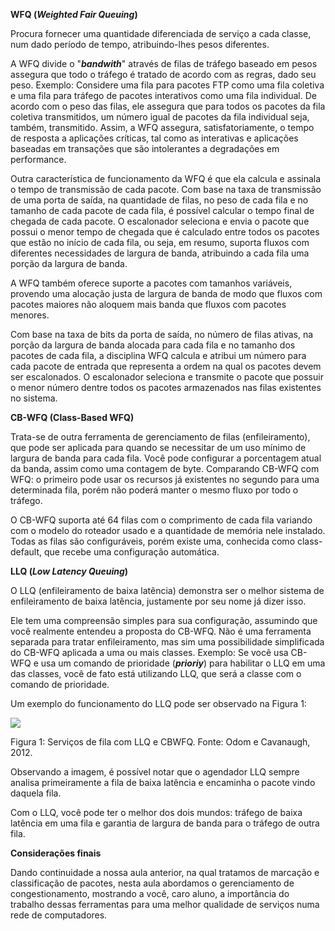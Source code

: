 **WFQ (**_**Weighted Fair Queuing**_**)**

Procura fornecer uma quantidade diferenciada de serviço a cada classe, num dado período de tempo, atribuindo-lhes pesos diferentes.

A WFQ divide o "_**bandwith**_" através de filas de tráfego baseado em pesos assegura que todo o tráfego é tratado de acordo com as regras, dado seu peso. Exemplo: Considere uma fila para pacotes FTP como uma fila coletiva e uma fila para tráfego de pacotes interativos como uma fila individual. De acordo com o peso das filas, ele assegura que para todos os pacotes da fila coletiva transmitidos, um número igual de pacotes da fila individual seja, também, transmitido. Assim, a WFQ assegura, satisfatoriamente, o tempo de resposta a aplicações críticas, tal como as interativas e aplicações baseadas em transações que são intolerantes a degradações em performance.

Outra característica de funcionamento da WFQ é que ela calcula e assinala o tempo de transmissão de cada pacote. Com base na taxa de transmissão de uma porta de saída, na quantidade de filas, no peso de cada fila e no tamanho de cada pacote de cada fila, é possível calcular o tempo final de chegada de cada pacote. O escalonador seleciona e envia o pacote que possui o menor tempo de chegada que é calculado entre todos os pacotes que estão no início de cada fila, ou seja, em resumo, suporta fluxos com diferentes necessidades de largura de banda, atribuindo a cada fila uma porção da largura de banda.

A WFQ também oferece suporte a pacotes com tamanhos variáveis, provendo uma alocação justa de largura de banda de modo que fluxos com pacotes maiores não aloquem mais banda que fluxos com pacotes menores.

Com base na taxa de bits da porta de saída, no número de filas ativas, na porção da largura de banda alocada para cada fila e no tamanho dos pacotes de cada fila, a disciplina WFQ calcula e atribui um número para cada pacote de entrada que representa a ordem na qual os pacotes devem ser escalonados. O escalonador seleciona e transmite o pacote que possuir o menor número dentre todos os pacotes armazenados nas filas existentes no sistema.

**CB-WFQ (Class-Based WFQ)**

Trata-se de outra ferramenta de gerenciamento de filas (enfileiramento), que pode ser aplicada para quando se necessitar de um uso mínimo de largura de banda para cada fila. Você pode configurar a porcentagem atual da banda, assim como uma contagem de byte. Comparando CB-WFQ com WFQ: o primeiro pode usar os recursos já existentes no segundo para uma determinada fila, porém não poderá manter o mesmo fluxo por todo o tráfego.

O CB-WFQ suporta até 64 filas com o comprimento de cada fila variando com o modelo do roteador usado e a quantidade de memória nele instalado. Todas as filas são configuráveis, porém existe uma, conhecida como class-default, que recebe uma configuração automática.

**LLQ (**_**Low Latency Queuing**_**)**

O LLQ (enfileiramento de baixa latência) demonstra ser o melhor sistema de enfileiramento de baixa latência, justamente por seu nome já dizer isso.

Ele tem uma compreensão simples para sua configuração, assumindo que você realmente entendeu a proposta do CB-WFQ. Não é uma ferramenta separada para tratar enfileiramento, mas sim uma possibilidade simplificada do CB-WFQ aplicada a uma ou mais classes. Exemplo: Se você usa CB-WFQ e usa um comando de prioridade (_**prioriy**_) para habilitar o LLQ em uma das classes, você de fato está utilizando LLQ, que será a classe com o comando de prioridade.

Um exemplo do funcionamento do LLQ pode ser observado na Figura 1:

[![](https://img.uninove.br/static/0/0/0/0/0/0/0/1/1/9/2/119236/a08i01_quasar80_100.jpg)](https://img.uninove.br/static/0/0/0/0/0/0/0/1/1/9/2/119236/a08i01_quasar80_100.jpg)

Figura 1: Serviços de fila com LLQ e CBWFQ. Fonte: Odom e Cavanaugh, 2012.

Observando a imagem, é possível notar que o agendador LLQ sempre analisa primeiramente a fila de baixa latência e encaminha o pacote vindo daquela fila.

Com o LLQ, você pode ter o melhor dos dois mundos: tráfego de baixa latência em uma fila e garantia de largura de banda para o tráfego de outra fila.

**Considerações finais**

Dando continuidade a nossa aula anterior, na qual tratamos de marcação e classificação de pacotes, nesta aula abordamos o gerenciamento de congestionamento, mostrando a você, caro aluno, a importância do trabalho dessas ferramentas para uma melhor qualidade de serviços numa rede de computadores.